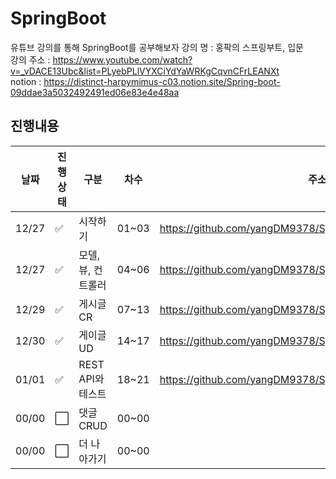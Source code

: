 # SpringBoot
유튜브 강의를 통해 SpringBoot를 공부해보자
강의 명 : 홍팍의 스프링부트, 입문\
강의 주소 : https://www.youtube.com/watch?v=_vDACE13Ubc&list=PLyebPLlVYXCiYdYaWRKgCqvnCFrLEANXt \
notion : https://distinct-harpymimus-c03.notion.site/Spring-boot-09ddae3a5032492491ed06e83e4e48aa

## 진행내용
|날짜|진행상태|구분|차수|주소|
|----|----|----|----|----|
|12/27|:white_check_mark:|시작하기|01~03|https://github.com/yangDM9378/SpringBoot/tree/main/firstproject|
|12/27|:white_check_mark:|모델, 뷰, 컨트롤러|04~06|https://github.com/yangDM9378/SpringBoot/tree/main/firstproject|
|12/29|:white_check_mark:|게시글 CR|07~13|https://github.com/yangDM9378/SpringBoot/tree/main/firstproject|
|12/30|:white_check_mark:|게이글 UD|14~17|https://github.com/yangDM9378/SpringBoot/tree/main/firstproject|
|01/01|:white_check_mark:|REST API와 테스트|18~21|https://github.com/yangDM9378/SpringBoot/tree/main/firstproject|
|00/00|:white_large_square:|댓글 CRUD|00~00||
|00/00|:white_large_square:|더 나아가기|00~00||

